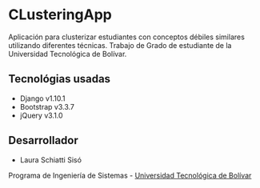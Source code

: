 # CLusteringApp

Aplicación para clusterizar estudiantes con conceptos débiles similares utilizando diferentes técnicas. Trabajo de Grado de estudiante de la Universidad Tecnológica de Bolívar.

## Tecnológias usadas

- Django v1.10.1
- Bootstrap v3.3.7
- jQuery v3.1.0 

## Desarrollador

- Laura Schiatti Sisó

Programa de Ingeniería de Sistemas - [Universidad Tecnológica de Bolívar](http://www.unitecnologica.edu.co/)
